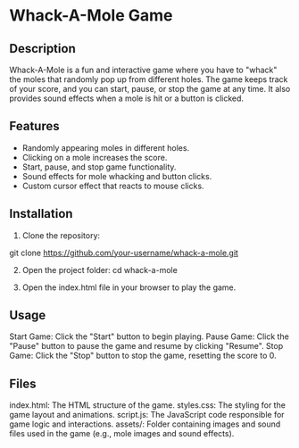 # Whack-A-Mole Game

## Description

Whack-A-Mole is a fun and interactive game where you have to "whack" the moles that randomly pop up from different holes. The game keeps track of your score, and you can start, pause, or stop the game at any time. It also provides sound effects when a mole is hit or a button is clicked.

## Features
 - Randomly appearing moles in different holes.
 - Clicking on a mole increases the score.
 - Start, pause, and stop game functionality.
 - Sound effects for mole whacking and button clicks.
 - Custom cursor effect that reacts to mouse clicks.

## Installation
1. Clone the repository:
   
git clone https://github.com/your-username/whack-a-mole.git


2. Open the project folder:
cd whack-a-mole

3. Open the index.html file in your browser to play the game.


## Usage
Start Game: Click the "Start" button to begin playing.
Pause Game: Click the "Pause" button to pause the game and resume by clicking "Resume".
Stop Game: Click the "Stop" button to stop the game, resetting the score to 0.

## Files
index.html: The HTML structure of the game.
styles.css: The styling for the game layout and animations.
script.js: The JavaScript code responsible for game logic and interactions.
assets/: Folder containing images and sound files used in the game (e.g., mole images and sound effects).
